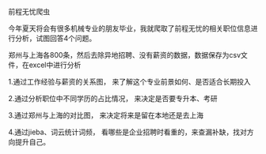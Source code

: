 前程无忧爬虫

今年夏天将会有很多机械专业的朋友毕业，我就爬取了前程无忧的相关职位信息进行分析，试图回答4个问题。

郑州与上海各800条，然后去除异地招聘、没有薪资的数据，数据保存为csv文件，在excel中进行分析

1.通过工作经验与薪资的关系图， 来了解这个专业前景如何、是否适合长期投入

2.通过分析职位中不同学历的占比情况， 来决定是否要专升本、考研

3.通过郑州与上海的对比图， 来决定将来是留在本地还是去上海

4.通过jieba、词云统计词频， 看哪些是企业招聘时看重的，来查漏补缺，找对方向提升自己。
